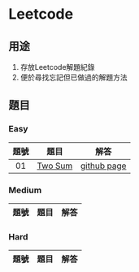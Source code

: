 # Leetcode

## 用途
1. 存放Leetcode解題紀錄
2. 便於尋找忘記但已做過的解題方法

## 題目

### Easy
題號 | 題目 | 解答 |
|:--------:|:-------:|:--------:|
| 01 | [Two Sum](https://leetcode.com/problems/two-sum/description/) | [github page](/1) |

### Medium
題號 | 題目 | 解答 |
|:--------:|:-------:|:--------:|

### Hard
題號 | 題目 | 解答 |
|:--------:|:-------:|:--------:|
